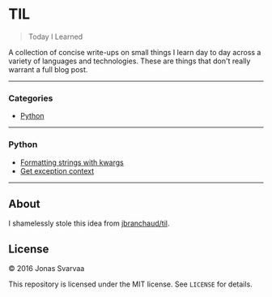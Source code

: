 
# TIL

> Today I Learned

A collection of concise write-ups on small things I learn day to day across a
variety of languages and technologies. These are things that don't really
warrant a full blog post.

---

### Categories

* [Python](#python)

---

### Python

- [Formatting strings with kwargs](python/formatting_strings_with_kwargs.md)
- [Get exception context](python/get_exception_context.md)


---

## About

I shamelessly stole this idea from
[jbranchaud/til](https://github.com/jbranchaud/til).

## License

&copy; 2016 Jonas Svarvaa

This repository is licensed under the MIT license. See `LICENSE` for
details.
